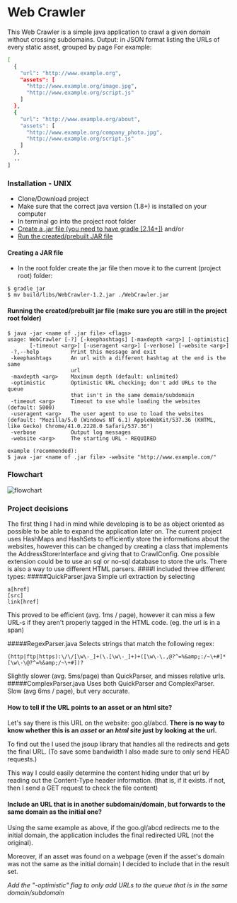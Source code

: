 # Web Crawler

This Web Crawler is a simple java application to crawl a given domain without crossing subdomains.
Output: in JSON format listing the URLs of every static asset, grouped by page
For example:
```sh
[
  {
    "url": "http://www.example.org",
    "assets": [
      "http://www.example.org/image.jpg",
      "http://www.example.org/script.js"
    ]
  },
  {
    "url": "http://www.example.org/about",
    "assets": [
      "http://www.example.org/company_photo.jpg",
      "http://www.example.org/script.js"
    ]
  },
  ..
]
```

### Installation - UNIX
  - Clone/Download project
  - Make sure that the correct java version (1.8+) is installed on your computer
  - In terminal go into the project root folder
  - [Create a .jar file (you need to have gradle [2.14+])](#creating-a-jar-file) and/or
  - [Run the created/prebuilt JAR file](#running-the-createdprebuilt-jar-file-make-sure-you-are-still-in-the-project-root-folder)

#### Creating a JAR file
  - In the root folder create the jar file then move it to the current (project root) folder:

```
$ gradle jar
$ mv build/libs/WebCrawler-1.2.jar ./WebCrawler.jar
```

#### Running the created/prebuilt jar file (make sure you are still in the project root folder)
```
$ java -jar <name of .jar file> <flags>
usage: WebCrawler [-?] [-keephashtags] [-maxdepth <arg>] [-optimistic]
       [-timeout <arg>] [-useragent <arg>] [-verbose] [-website <arg>]
 -?,--help          Print this message and exit
 -keephashtags      An url with a different hashtag at the end is the same
                    url
 -maxdepth <arg>    Maximum depth (default: unlimited)
 -optimistic        Optimistic URL checking; don't add URLs to the queue
                    that isn't in the same domain/subdomain
 -timeout <arg>     Timeout to use while loading the websites (default: 5000)
 -useragent <arg>   The user agent to use to load the websites (default: "Mozilla/5.0 (Windows NT 6.1) AppleWebKit/537.36 (KHTML, like Gecko) Chrome/41.0.2228.0 Safari/537.36")
 -verbose           Output log messages
 -website <arg>     The starting URL - REQUIRED

example (recommended):
$ java -jar <name of .jar file> -website "http://www.example.com/"
```

### Flowchart
![flowchart](https://raw.githubusercontent.com/velvetz7/WebCrawler/master/flowchart.png)

### Project decisions
The first thing I had in mind while developing is to be as object oriented as possible to be able to expand the application later on.
The current project uses HashMaps and HashSets to efficiently store the informations about the websites, 
however this can be changed by creating a class that implements the AddressStorerInterface and giving that to CrawlConfig. 
One possible extension could be to use an sql or no-sql database to store the urls.
There is also a way to use different HTML parsers.
####I included three different types:
#####QuickParser.java
Simple url extraction by selecting
```
a[href]
[src]
link[href]
```
This proved to be efficient (avg. 1ms / page), however it can miss a few URL-s if they aren't properly tagged in the HTML code. (eg. the url is in a span)

#####RegexParser.java
Selects strings that match the following regex:
```
(http|ftp|https):\/\/[\w\-_]+(\.[\w\-_]+)+([\w\-\.,@?^=%&amp;:/~\+#]*[\w\-\@?^=%&amp;/~\+#])?
```
Slightly slower (avg. 5ms/page) than QuickParser, and misses relative urls.
#####ComplexParser.java
Uses both QuickParser and ComplexParser. Slow (avg 6ms / page), but very accurate.

#### How to tell if the URL points to an asset or an html site?
Let's say there is this URL on the website: goo.gl/abcd.
**There is no way to know whether this is an *asset* or an *html site* just by looking at the url.**

To find out the I used the jsoup library that handles all the redirects and gets the final URL. (To save some bandwidth I also made sure to only send HEAD requests.)

This way I could easily determine the content hiding under that url by reading out the Content-Type header information. 
(that is, if it exists. if not, then I send a GET request to check the file content)

#### Include an URL that is in another subdomain/domain, but forwards to the same domain as the initial one?
Using the same example as above, if the goo.gl/abcd redirects me to the initial domain, the application includes the final redirected URL (not the original).

Moreover, if an asset was found on a webpage (even if the asset's domain was not the same as the initial domain) I decided to include that in the result set.

*Add the "-optimistic" flag to only add URLs to the queue that is in the same domain/subdomain*